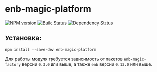 enb-magic-platform
==================

[![NPM version](http://img.shields.io/npm/v/enb-magic-platform.svg?style=flat)](http://www.npmjs.org/package/enb-magic-platform) [![Build Status](http://img.shields.io/travis/enb-bem/enb-magic-platform/master.svg?style=flat)](https://travis-ci.org/enb-bem/enb-magic-platform) [![Dependency Status](http://img.shields.io/david/enb-bem/enb-magic-platform.svg?style=flat)](https://david-dm.org/enb-bem/enb-magic-platform)


Установка:
----------

```
npm install --save-dev enb-magic-platform
```

Для работы модуля требуется зависимость от пакетов `enb-magic-factory` версии `0.3.0` или выше, а также `enb` версии `0.13.0` или выше.
